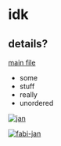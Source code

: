 # idk

## details?

[main file](https://lammerl.github.io/hello-world/index.html)

- some
- stuff
- really
- unordered

[![jan](https://avatars.githubusercontent.com/u/183476994?v=4 "jan pb")](https://github.com/atlas-zero)

[![fabi-jan](https://cdn.discordapp.com/avatars/305759969184055318/e1e23d3862332927f739057971f9c743.webp?size=128 "fabian pb")](https://github.com/Fabian993)
